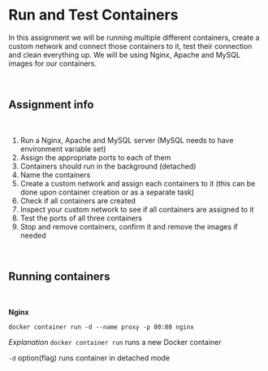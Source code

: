 # Run and Test Containers

In this assignment we will be running multiple different containers, create a custom network and connect those containers to it, test their connection and clean everything up. We will be using Nginx, Apache and MySQL images for our containers.

<br>

## Assignment info
<br>

1. Run a Nginx, Apache and MySQL server (MySQL needs to have environment variable set)
2. Assign the appropriate ports to each of them
3. Containers should run in the background (detached)
4. Name the containers
5. Create a custom network and assign each containers to it (this can be done upon container creation or as a separate task)
6. Check if all containers are created
7. Inspect your custom network to see if all containers are assigned to it
8. Test the ports of all three containers
9. Stop and remove containers, confirm it and remove the images if needed

<br>

## Running containers

<br>

**Nginx**
```
docker container run -d --name proxy -p 80:80 nginx
```
*Explanation*
`docker container run` runs a new Docker container
<br>

`-d` option(flag) runs container in detached mode 